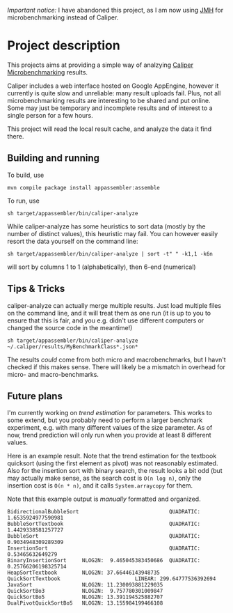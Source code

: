 *Important notice:* I have abandoned this project, as I am now using
[JMH](http://openjdk.java.net/projects/code-tools/jmh/)
for microbenchmarking instead of Caliper.

# Project description

This projects aims at providing a simple way of analzying
[Caliper Microbenchmarking](https://code.google.com/p/caliper/) results.

Caliper includes a web interface hosted on Google AppEngine, however it
currently is quite slow and unreliable: many result uploads fail. Plus,
not all microbenchmarking results are interesting to be shared and put online.
Some may just be temporary and incomplete results and of interest to a
single person for a few hours.

This project will read the local result cache, and analyze the data it
find there.

## Building and running

To build, use

    mvn compile package install appassembler:assemble

To run, use

    sh target/appassembler/bin/caliper-analyze

While caliper-analyze has some heuristics to sort data (mostly by the number of
distinct values), this heuristic may fail. You can however easily resort the
data yourself on the command line:

    sh target/appassembler/bin/caliper-analyze | sort -t" " -k1,1 -k6n

will sort by columns 1 to 1 (alphabetically), then 6-end (numerical)

## Tips & Tricks

caliper-analyze can actually merge multiple results. Just load multiple files
on the command line, and it will treat them as one run (it is up to you to
ensure that this is fair, and you e.g. didn't use different computers or
changed the source code in the meantime!)

    sh target/appassembler/bin/caliper-analyze ~/.caliper/results/MyBenchmarkClass*.json*

The results *could* come from both micro and macrobenchmarks, but I havn't
checked if this makes sense.
There will likely be a mismatch in overhead for micro- and macro-benchmarks.

## Future plans

I'm currently working on *trend estimation* for parameters. This works to some
extend, but you probably need to perform a larger benchmark experiment, e.g.
with many different values of the size parameter. As of now, trend prediction
will only run when you provide at least 8 different values.

Here is an example result. Note that the trend estimation for the textbook
quicksort (using the first element as pivot) was not reasonably estimated. Also
for the insertion sort with binary search, the result looks a bit odd (but may
actually make sense, as the search cost is `O(n log n)`, only the insertion
cost is `O(n * n)`, and it calls `System.arraycopy` for them.

Note that this example output is *manually* formatted and organized.

    BidirectionalBubbleSort                             QUADRATIC: 1.6535924977590981
    BubbleSortTextbook                                  QUADRATIC: 1.4429338581257727
    BubbleSort                                          QUADRATIC: 0.9034948309289309
    InsertionSort                                       QUADRATIC: 0.53465632649279
    BinaryInsertionSort     NLOG2N:  9.465045383450686  QUADRATIC: 0.25766206198325714
    HeapSortTextbook        NLOG2N: 37.66446143948735
    QuickSortTextbook                        LINEAR: 299.64777536392694
    JavaSort                NLOG2N: 11.230093881229035
    QuickSortBo3            NLOG2N:  9.757780301009847
    QuickSortBo5            NLOG2N: 13.391194525882707
    DualPivotQuickSortBo5   NLOG2N: 13.155984199466108
